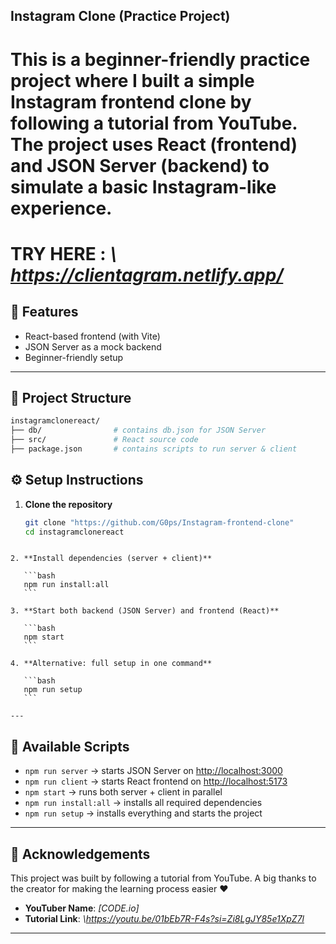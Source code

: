 ## Instagram Clone (Practice Project)
This is a **beginner-friendly practice project** where I built a simple Instagram frontend clone by following a tutorial from YouTube.  
The project uses **React (frontend)** and **JSON Server (backend)** to simulate a basic Instagram-like experience.
=========================================================================================================================================

# **TRY HERE** : *\ https://clientagram.netlify.app/*

## 🚀 Features
- React-based frontend (with Vite)
- JSON Server as a mock backend
- Beginner-friendly setup

---
## 📂 Project Structure
```bash
instagramclonereact/
├── db/                # contains db.json for JSON Server
├── src/               # React source code
├── package.json       # contains scripts to run server & client

````
## ⚙️ Setup Instructions

1. **Clone the repository**
   ```bash
   git clone "https://github.com/G0ps/Instagram-frontend-clone"
   cd instagramclonereact
````

2. **Install dependencies (server + client)**

   ```bash
   npm run install:all
   ```

3. **Start both backend (JSON Server) and frontend (React)**

   ```bash
   npm start
   ```

4. **Alternative: full setup in one command**

   ```bash
   npm run setup
   ```

---
````
## 📌 Available Scripts

* `npm run server` → starts JSON Server on [http://localhost:3000](http://localhost:3000)
* `npm run client` → starts React frontend on [http://localhost:5173](http://localhost:5173)
* `npm start` → runs both server + client in parallel
* `npm run install:all` → installs all required dependencies
* `npm run setup` → installs everything and starts the project

---

## 🙏 Acknowledgements

This project was built by following a tutorial from YouTube.
A big thanks to the creator for making the learning process easier ❤️

* **YouTuber Name**: *\[CODE.io]*
* **Tutorial Link**: *\https://youtu.be/01bEb7R-F4s?si=Zi8LgJY85e1XpZ7l*

---

```
